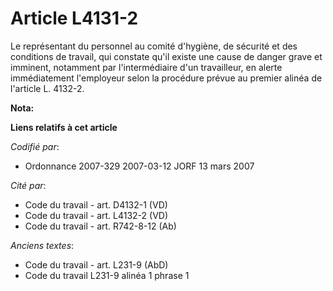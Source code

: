# Article L4131-2

Le représentant du personnel au comité d'hygiène, de sécurité et des conditions de travail, qui constate qu'il existe une
cause de danger grave et imminent, notamment par l'intermédiaire d'un travailleur, en alerte immédiatement l'employeur selon
la procédure prévue au premier alinéa de l'article L. 4132-2.

**Nota:**



**Liens relatifs à cet article**

_Codifié par_:

  - Ordonnance 2007-329 2007-03-12 JORF 13 mars 2007

_Cité par_:

  - Code du travail - art. D4132-1 (VD)
  - Code du travail - art. L4132-2 (VD)
  - Code du travail - art. R742-8-12 (Ab)

_Anciens textes_:

  - Code du travail - art. L231-9 (AbD)
  - Code du travail L231-9 alinéa 1 phrase 1
